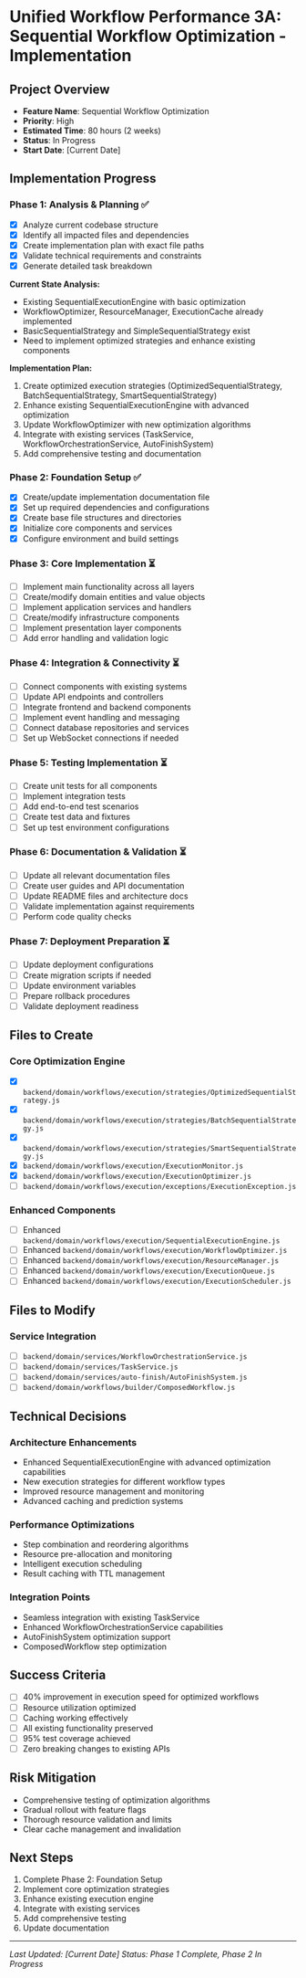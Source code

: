 # Unified Workflow Performance 3A: Sequential Workflow Optimization - Implementation

## Project Overview
- **Feature Name**: Sequential Workflow Optimization
- **Priority**: High
- **Estimated Time**: 80 hours (2 weeks)
- **Status**: In Progress
- **Start Date**: [Current Date]

## Implementation Progress

### Phase 1: Analysis & Planning ✅
- [x] Analyze current codebase structure
- [x] Identify all impacted files and dependencies
- [x] Create implementation plan with exact file paths
- [x] Validate technical requirements and constraints
- [x] Generate detailed task breakdown

**Current State Analysis:**
- Existing SequentialExecutionEngine with basic optimization
- WorkflowOptimizer, ResourceManager, ExecutionCache already implemented
- BasicSequentialStrategy and SimpleSequentialStrategy exist
- Need to implement optimized strategies and enhance existing components

**Implementation Plan:**
1. Create optimized execution strategies (OptimizedSequentialStrategy, BatchSequentialStrategy, SmartSequentialStrategy)
2. Enhance existing SequentialExecutionEngine with advanced optimization
3. Update WorkflowOptimizer with new optimization algorithms
4. Integrate with existing services (TaskService, WorkflowOrchestrationService, AutoFinishSystem)
5. Add comprehensive testing and documentation

### Phase 2: Foundation Setup ✅
- [x] Create/update implementation documentation file
- [x] Set up required dependencies and configurations
- [x] Create base file structures and directories
- [x] Initialize core components and services
- [x] Configure environment and build settings

### Phase 3: Core Implementation ⏳
- [ ] Implement main functionality across all layers
- [ ] Create/modify domain entities and value objects
- [ ] Implement application services and handlers
- [ ] Create/modify infrastructure components
- [ ] Implement presentation layer components
- [ ] Add error handling and validation logic

### Phase 4: Integration & Connectivity ⏳
- [ ] Connect components with existing systems
- [ ] Update API endpoints and controllers
- [ ] Integrate frontend and backend components
- [ ] Implement event handling and messaging
- [ ] Connect database repositories and services
- [ ] Set up WebSocket connections if needed

### Phase 5: Testing Implementation ⏳
- [ ] Create unit tests for all components
- [ ] Implement integration tests
- [ ] Add end-to-end test scenarios
- [ ] Create test data and fixtures
- [ ] Set up test environment configurations

### Phase 6: Documentation & Validation ⏳
- [ ] Update all relevant documentation files
- [ ] Create user guides and API documentation
- [ ] Update README files and architecture docs
- [ ] Validate implementation against requirements
- [ ] Perform code quality checks

### Phase 7: Deployment Preparation ⏳
- [ ] Update deployment configurations
- [ ] Create migration scripts if needed
- [ ] Update environment variables
- [ ] Prepare rollback procedures
- [ ] Validate deployment readiness

## Files to Create

### Core Optimization Engine
- [x] `backend/domain/workflows/execution/strategies/OptimizedSequentialStrategy.js`
- [x] `backend/domain/workflows/execution/strategies/BatchSequentialStrategy.js`
- [x] `backend/domain/workflows/execution/strategies/SmartSequentialStrategy.js`
- [x] `backend/domain/workflows/execution/ExecutionMonitor.js`
- [x] `backend/domain/workflows/execution/ExecutionOptimizer.js`
- [ ] `backend/domain/workflows/execution/exceptions/ExecutionException.js`

### Enhanced Components
- [ ] Enhanced `backend/domain/workflows/execution/SequentialExecutionEngine.js`
- [ ] Enhanced `backend/domain/workflows/execution/WorkflowOptimizer.js`
- [ ] Enhanced `backend/domain/workflows/execution/ResourceManager.js`
- [ ] Enhanced `backend/domain/workflows/execution/ExecutionQueue.js`
- [ ] Enhanced `backend/domain/workflows/execution/ExecutionScheduler.js`

## Files to Modify

### Service Integration
- [ ] `backend/domain/services/WorkflowOrchestrationService.js`
- [ ] `backend/domain/services/TaskService.js`
- [ ] `backend/domain/services/auto-finish/AutoFinishSystem.js`
- [ ] `backend/domain/workflows/builder/ComposedWorkflow.js`

## Technical Decisions

### Architecture Enhancements
- Enhanced SequentialExecutionEngine with advanced optimization capabilities
- New execution strategies for different workflow types
- Improved resource management and monitoring
- Advanced caching and prediction systems

### Performance Optimizations
- Step combination and reordering algorithms
- Resource pre-allocation and monitoring
- Intelligent execution scheduling
- Result caching with TTL management

### Integration Points
- Seamless integration with existing TaskService
- Enhanced WorkflowOrchestrationService capabilities
- AutoFinishSystem optimization support
- ComposedWorkflow step optimization

## Success Criteria
- [ ] 40% improvement in execution speed for optimized workflows
- [ ] Resource utilization optimized
- [ ] Caching working effectively
- [ ] All existing functionality preserved
- [ ] 95% test coverage achieved
- [ ] Zero breaking changes to existing APIs

## Risk Mitigation
- Comprehensive testing of optimization algorithms
- Gradual rollout with feature flags
- Thorough resource validation and limits
- Clear cache management and invalidation

## Next Steps
1. Complete Phase 2: Foundation Setup
2. Implement core optimization strategies
3. Enhance existing execution engine
4. Integrate with existing services
5. Add comprehensive testing
6. Update documentation

---
*Last Updated: [Current Date]*
*Status: Phase 1 Complete, Phase 2 In Progress* 